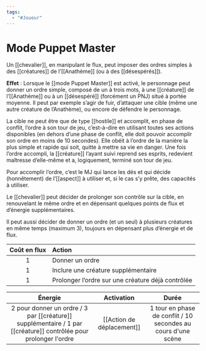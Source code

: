 ```yaml
---
tags:
  - "#Joueur"
---
```

# Mode Puppet Master

Un [[chevalier]], en manipulant le flux, peut imposer des ordres simples à des [[créatures]] de l’[[Anathème]] (ou à des [[désespérés]]).

**Effet** : Lorsque le [[mode Puppet Master]] est activé, le personnage peut donner un ordre simple, composé de un à trois mots, à une [[créature]] de l’[[Anathème]] ou à un [[désespéré]] (forcément un PNJ) situé à portée moyenne. Il peut par exemple s’agir de fuir, d’attaquer une cible (même une autre créature de l’Anathème), ou encore de défendre le personnage.

La cible ne peut être que de type [[hostile]] et accomplit, en phase de conflit, l’ordre à son tour de jeu, c’est-à-dire en utilisant toutes ses actions disponibles (en dehors d’une phase de conflit, elle doit pouvoir accomplir son ordre en moins de 10 secondes). Elle obéit à l’ordre de la manière la plus simple et rapide qui soit, quitte à mettre sa vie en danger. Une fois l’ordre accompli, la [[créature]] l’ayant suivi reprend ses esprits, redevient maîtresse d’elle-même et a, logiquement, terminé son tour de jeu.

Pour accomplir l’ordre, c’est le MJ qui lance les dés et qui décide (honnêtement) de l’[[aspect]] à utiliser et, si le cas s’y prête, des capacités à utiliser.

Le [[chevalier]] peut décider de prolonger son contrôle sur la cible, en renouvelant le même ordre et en dépensant quelques points de flux et d’énergie supplémentaires.

Il peut aussi décider de donner un ordre (et un seul) à plusieurs créatures en même temps (maximum 3), toujours en dépensant plus d’énergie et de flux.

|Coût en flux|Action|
|:-:|:--|
|1|Donner un ordre|
|1|Inclure une créature supplémentaire|
|1|Prolonger l’ordre sur une créature déjà contrôlée|

|                                                     Énergie                                                      |          Activation           |                             Durée                             |
| :--------------------------------------------------------------------------------------------------------------: | :---------------------------: | :-----------------------------------------------------------: |
| 2 pour donner un ordre / 3 par [[créature]] supplémentaire / 1 par [[créature]] contrôlée pour prolonger l'ordre | [[Action de déplacement]]<br> | 1 tour en phase de conflit / 10 secondes au cours d'une scène |

